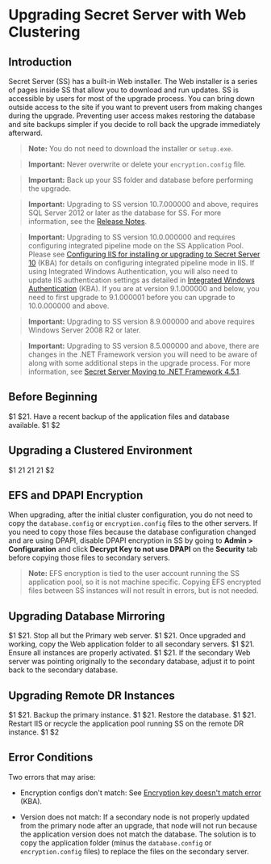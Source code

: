 [title]: # (Upgrading Secret Server with Web Clustering)
[tags]: # (Setup, Upgrade, Web cluster)
[priority]: # (1000)

# Upgrading Secret Server with Web Clustering

## Introduction

Secret Server (SS) has a built-in Web installer. The Web installer is a series of pages inside SS that allow you to download and run updates. SS is accessible by users for most of the upgrade process. You can bring down outside access to the site if you want to prevent users from making changes during the upgrade. Preventing user access makes restoring the database and site backups simpler if you decide to roll back the upgrade immediately afterward.

> **Note:** You do not need to download the installer or `setup.exe`.

> **Important:** Never overwrite or delete your `encryption.config` file. 

> **Important:** Back up your SS folder and database before performing the upgrade. 

> **Important:** Upgrading to SS version 10.7.000000 and above, requires SQL Server 2012 or later as the database for SS. For more information, see the [Release Notes](../../release-notes/index.md).

> **Important:** Upgrading to SS version 10.0.000000 and requires configuring integrated pipeline mode on the SS Application Pool. Please see [Configuring IIS for installing or upgrading to Secret Server 10](http://updates.thycotic.net/link.ashx?IisPiplineIntegratedKnowledgeBase) (KBA) for details on configuring integrated pipeline mode in IIS. If using Integrated Windows Authentication, you will also need to update IIS authentication settings as detailed in  [Integrated Windows Authentication](https://thycotic.force.com/support/s/article/Setting-Up-Integrated-Windows-Authentication-in-Secret-Server-10-0) (KBA). If you are at version 9.1.000000 and below, you need to first upgrade to 9.1.000001 before you can upgrade to 10.0.000000 and above.

> **Important:** Upgrading to SS version 8.9.000000 and above requires Windows Server 2008 R2 or later.

> **Important:** Upgrading to SS version 8.5.000000 and above, there are changes in the .NET Framework version you will need to be aware of along with some additional steps in the upgrade process. For more information, see [Secret Server Moving to .NET Framework 4.5.1](http://support.thycotic.com/KB/a388/secret-server-moving-to-net-framework-451.aspx). 

## Before Beginning
$1
$21. Have a recent backup of the application files and database available.
$1
$2
## Upgrading a Clustered Environment
$1
$2$1
$2$1
$2$1
$2
## EFS and DPAPI Encryption

When upgrading, after the initial cluster configuration, you do not need to copy the `database.config` or `encryption.config` files to the other servers. If you need to copy those files because the database configuration changed and are using DPAPI, disable DPAPI encryption in SS by going to **Admin \> Configuration** and click **Decrypt Key to not use DPAPI** on the **Security** tab before copying those files to secondary servers.

> **Note:** EFS encryption is tied to the user account running the SS application pool, so it is not machine specific. Copying EFS encrypted files between SS instances will not result in errors, but is not needed.

## Upgrading Database Mirroring
$1
$21. Stop all but the Primary web server.
$1
$21. Once upgraded and working, copy the Web application folder to all secondary servers.
$1
$21. Ensure all instances are properly activated.
$1
$21. If the secondary Web server was pointing originally to the secondary database, adjust it to point back to the secondary database.

## Upgrading Remote DR Instances
$1
$21. Backup the primary instance.
$1
$21. Restore the database.
$1
$21. Restart IIS or recycle the application pool running SS on the remote DR instance.
$1
$2
## Error Conditions

 Two errors that may arise:

- Encryption configs don't match: See [Encryption key doesn't match error](https://thycotic.force.com/support/s/article/Encryption-key-doesnt-match-error?r=3&ui-force-components-controllers-recordGlobalValueProvider.RecordGvp.getRecord=1) (KBA).

- Version does not match: If a secondary node is not properly updated from the primary node after an upgrade, that node will not run because the application version does not match the database. The solution is to copy the application folder (minus the `database.config` or `encryption.config` files) to replace the files on the secondary server.

 